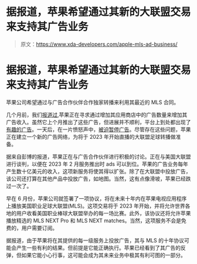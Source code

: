 # 据报道，苹果希望通过其新的大联盟交易来支持其广告业务

> 原文：<https://www.xda-developers.com/apple-mls-ad-business/>

# 据报道，苹果希望通过其新的大联盟交易来支持其广告业务

苹果公司希望通过与广告合作伙伴合作独家转播来利用其最近的 MLS 合同。

几个月前，我们[报道过](https://www.xda-developers.com/apple-more-ads-across-its-apps/),苹果正在寻求通过增加其应用商店中的广告数量来增加其广告收入。虽然它上个月推出了这些广告，但进展并不顺利，平台上到处都出现了[有趣的广告](https://www.xda-developers.com/apple-more-app-store-ads/)。一天后，在一片愤怒声中，[被迫暂停广告](https://www.xda-developers.com/apple-halts-app-store-gambling-ads/)。尽管存在这些问题，苹果正在建立一个新的广告网络，为将于 2023 年开始直播的大联盟足球转播做准备。

据来自彭博的报道，苹果正在与广告合作伙伴进行积极的讨论。正在与美国大联盟进行谈判，以便在 2023 年 2 月服务推出时 ads 可以到位。苹果的广告业务每年产生数十亿美元的收入，这项新服务将使其得以扩张。除了在大联盟中投放广告，该公司还打算在其他产品中投放广告，如地图。当然，这有点像滑坡，苹果已经跌过一次了。

早在 6 月份，苹果公司就签署了一项协议，将在未来十年内在苹果电视应用程序上播放美国职业足球大联盟(MLS)。这项交易将于 2023 年开始，并将允许世界各地的用户收看美国职业棒球大联盟举办的每一场比赛。此外，该协议还将允许苹果播放精选的 MLS NEXT Pro 和 MLS NEXT matches。当然，这项服务不会是免费的，用户需要订阅。

据报道，由于苹果将在其提供的每一级服务上投放广告，其与 MLS 的十年协议可能会产生一些有利的结果。但前提是它能正确执行。苹果已经看到了其广告的反弹，但如果它能小心行事，这可能会成为其未来业务中极其有利可图的一部分。